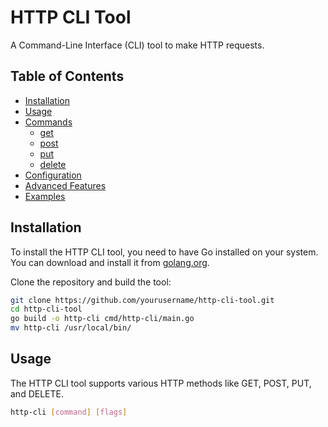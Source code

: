 # HTTP CLI Tool

A Command-Line Interface (CLI) tool to make HTTP requests.

## Table of Contents

- [Installation](#installation)
- [Usage](#usage)
- [Commands](#commands)
    - [get](#get)
    - [post](#post)
    - [put](#put)
    - [delete](#delete)
- [Configuration](#configuration)
- [Advanced Features](#advanced-features)
- [Examples](#examples)

## Installation

To install the HTTP CLI tool, you need to have Go installed on your system. You can download and install it from [golang.org](https://golang.org/dl/).

Clone the repository and build the tool:

```sh
git clone https://github.com/yourusername/http-cli-tool.git
cd http-cli-tool
go build -o http-cli cmd/http-cli/main.go
mv http-cli /usr/local/bin/
```

## Usage
The HTTP CLI tool supports various HTTP methods like GET, POST, PUT, and DELETE.
```bash
http-cli [command] [flags]
```